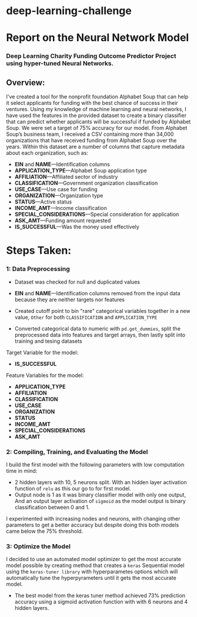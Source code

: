 # deep-learning-challenge


# Report on the Neural Network Model
### Deep Learning Charity Funding Outcome Predictor Project using hyper-tuned Neural Networks.

## Overview:

I've created a tool for the  nonprofit foundation Alphabet Soup that can help it select applicants for funding with the best chance of success in their ventures. Using my knowledge of  machine learning and neural networks, I have used the features in the provided dataset to create a binary classifier that can predict whether applicants will be successful if funded by Alphabet Soup. We were set a target of 75% accuracy for our model.
From Alphabet Soup’s business team, I received a CSV containing more than 34,000 organizations that have received funding from Alphabet Soup over the years. Within this dataset are a number of columns that capture metadata about each organization, such as:

* **EIN** and **NAME**—Identification columns
* **APPLICATION_TYPE**—Alphabet Soup application type
* **AFFILIATION**—Affiliated sector of industry
* **CLASSIFICATION**—Government organization classification
* **USE_CASE**—Use case for funding
* **ORGANIZATION**—Organization type
* **STATUS**—Active status
* **INCOME_AMT**—Income classification
* **SPECIAL_CONSIDERATIONS**—Special consideration for application
* **ASK_AMT**—Funding amount requested
* **IS_SUCCESSFUL**—Was the money used effectively


# Steps Taken:

### 1: Data Preprocessing
* Dataset was checked for null and duplicated values

* **EIN** and **NAME**—Identification columns removed from the input data because they are neither targets nor features

* Created cutoff point to bin "rare" categorical variables together in a new value, `Other` for both `CLASSIFICATION` and `APPLICATION_TYPE`

* Converted categorical data to numeric with `pd.get_dummies`, split the preprocessed data into features and target arrays, then lastly split into training and tesing datasets

Target Variable for the model: 
* **IS_SUCCESSFUL**

Feature Variables for the model: 
* **APPLICATION_TYPE**
* **AFFILIATION**
* **CLASSIFICATION**
* **USE_CASE**
* **ORGANIZATION**
* **STATUS**
* **INCOME_AMT**
* **SPECIAL_CONSIDERATIONS**
* **ASK_AMT**





### 2: Compiling, Training, and Evaluating the Model

I build the first model with the following parameters with low computation time in mind: 
* 2 hidden layers with 10, 5 neurons split. With an hidden layer activation function of `relu` as this our go to for first model.
* Output node is 1 as it was binary classifier model with only one output, And an output layer activation of `sigmoid` as the model output is binary classification between 0 and 1.


I experimented with increasing nodes and neurons, with changing other parameters to get a better accuracy but despite doing this both models came below the 75% threshold.


### 3: Optimize the Model

I decided to use an automated model optimizer to get the most accurate model possible by creating method that creates a `keras` Sequential model using the `keras-tuner library` with hyperparametes options which will automatically tune the hyperpyrameters until it gets the most accurate model.
 
 * The best model from the keras tuner method achieved 73% prediction accuracy using a sigmoid activation function with with 6 neurons and 4 hidden layers.






